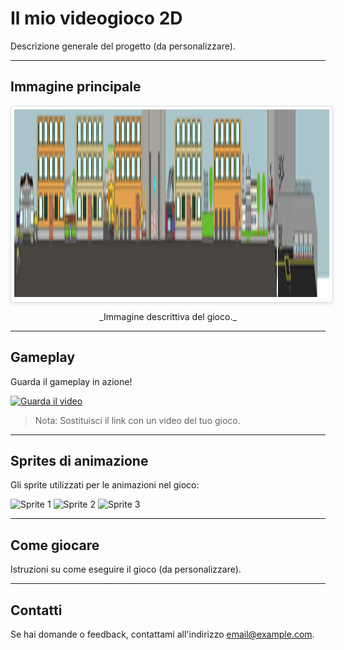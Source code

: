 # Il mio videogioco 2D

Descrizione generale del progetto (da personalizzare).

---

## Immagine principale

<div style="width: 100%; overflow-x: auto; white-space: nowrap; border: 1px solid #ddd; border-radius: 4px; box-shadow: 0 2px 5px rgba(0, 0, 0, 0.1); padding: 5px;">
  <img src="Assets/sprite/sfondi%20e%20UI/mapOstiense.png" alt="Immagine principale del gioco" style="height: 300px; display: inline-block;" />
</div>
<p style="text-align: center;">_Immagine descrittiva del gioco._</p>

---

## Gameplay

Guarda il gameplay in azione!

[![Guarda il video](https://img.youtube.com/vi/dQw4w9WgXcQ/0.jpg)](https://www.youtube.com/watch?v=dQw4w9WgXcQ)

> Nota: Sostituisci il link con un video del tuo gioco.

---

## Sprites di animazione

Gli sprite utilizzati per le animazioni nel gioco:

![Sprite 1](Assets/sprite/Sprite%20Giocatore.png)
![Sprite 2](Assets/sprite/Sprite%20Nemico.png)
![Sprite 3](Assets/sprite/Sprite%20Ostacolo.png)

---

## Come giocare

Istruzioni su come eseguire il gioco (da personalizzare).

---

## Contatti

Se hai domande o feedback, contattami all'indirizzo [email@example.com](mailto:email@example.com).
